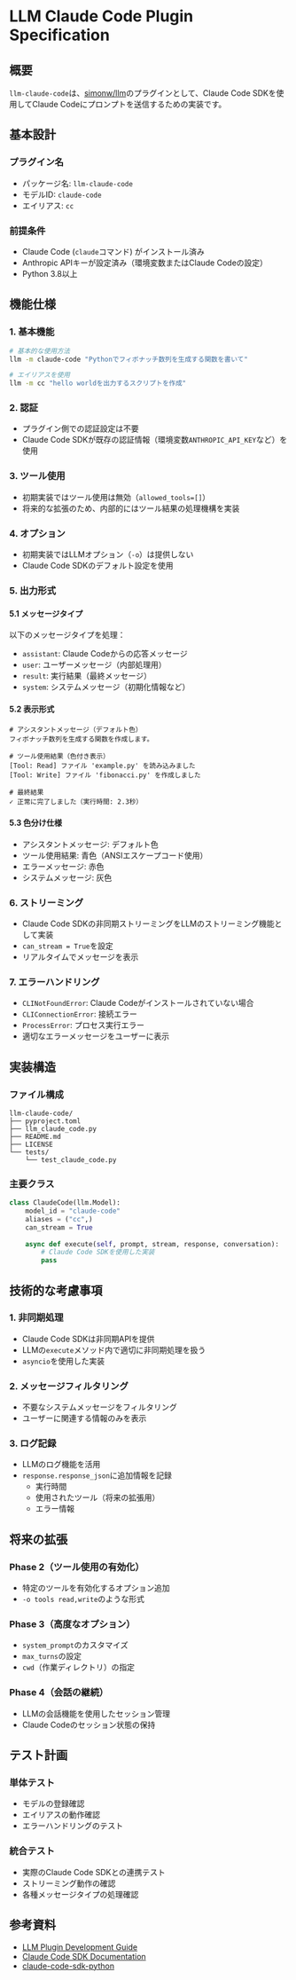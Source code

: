 # LLM Claude Code Plugin Specification

## 概要

`llm-claude-code`は、[simonw/llm](https://github.com/simonw/llm)のプラグインとして、Claude Code SDKを使用してClaude Codeにプロンプトを送信するための実装です。

## 基本設計

### プラグイン名
- パッケージ名: `llm-claude-code`
- モデルID: `claude-code`
- エイリアス: `cc`

### 前提条件
- Claude Code (`claude`コマンド) がインストール済み
- Anthropic APIキーが設定済み（環境変数またはClaude Codeの設定）
- Python 3.8以上

## 機能仕様

### 1. 基本機能
```bash
# 基本的な使用方法
llm -m claude-code "Pythonでフィボナッチ数列を生成する関数を書いて"

# エイリアスを使用
llm -m cc "hello worldを出力するスクリプトを作成"
```

### 2. 認証
- プラグイン側での認証設定は不要
- Claude Code SDKが既存の認証情報（環境変数`ANTHROPIC_API_KEY`など）を使用

### 3. ツール使用
- 初期実装ではツール使用は無効（`allowed_tools=[]`）
- 将来的な拡張のため、内部的にはツール結果の処理機構を実装

### 4. オプション
- 初期実装ではLLMオプション（`-o`）は提供しない
- Claude Code SDKのデフォルト設定を使用

### 5. 出力形式

#### 5.1 メッセージタイプ
以下のメッセージタイプを処理：
- `assistant`: Claude Codeからの応答メッセージ
- `user`: ユーザーメッセージ（内部処理用）
- `result`: 実行結果（最終メッセージ）
- `system`: システムメッセージ（初期化情報など）

#### 5.2 表示形式
```
# アシスタントメッセージ（デフォルト色）
フィボナッチ数列を生成する関数を作成します。

# ツール使用結果（色付き表示）
[Tool: Read] ファイル 'example.py' を読み込みました
[Tool: Write] ファイル 'fibonacci.py' を作成しました

# 最終結果
✓ 正常に完了しました（実行時間: 2.3秒）
```

#### 5.3 色分け仕様
- アシスタントメッセージ: デフォルト色
- ツール使用結果: 青色（ANSIエスケープコード使用）
- エラーメッセージ: 赤色
- システムメッセージ: 灰色

### 6. ストリーミング
- Claude Code SDKの非同期ストリーミングをLLMのストリーミング機能として実装
- `can_stream = True`を設定
- リアルタイムでメッセージを表示

### 7. エラーハンドリング
- `CLINotFoundError`: Claude Codeがインストールされていない場合
- `CLIConnectionError`: 接続エラー
- `ProcessError`: プロセス実行エラー
- 適切なエラーメッセージをユーザーに表示

## 実装構造

### ファイル構成
```
llm-claude-code/
├── pyproject.toml
├── llm_claude_code.py
├── README.md
├── LICENSE
└── tests/
    └── test_claude_code.py
```

### 主要クラス

```python
class ClaudeCode(llm.Model):
    model_id = "claude-code"
    aliases = ("cc",)
    can_stream = True
    
    async def execute(self, prompt, stream, response, conversation):
        # Claude Code SDKを使用した実装
        pass
```

## 技術的な考慮事項

### 1. 非同期処理
- Claude Code SDKは非同期APIを提供
- LLMの`execute`メソッド内で適切に非同期処理を扱う
- `asyncio`を使用した実装

### 2. メッセージフィルタリング
- 不要なシステムメッセージをフィルタリング
- ユーザーに関連する情報のみを表示

### 3. ログ記録
- LLMのログ機能を活用
- `response.response_json`に追加情報を記録
  - 実行時間
  - 使用されたツール（将来の拡張用）
  - エラー情報

## 将来の拡張

### Phase 2（ツール使用の有効化）
- 特定のツールを有効化するオプション追加
- `-o tools read,write`のような形式

### Phase 3（高度なオプション）
- `system_prompt`のカスタマイズ
- `max_turns`の設定
- `cwd`（作業ディレクトリ）の指定

### Phase 4（会話の継続）
- LLMの会話機能を使用したセッション管理
- Claude Codeのセッション状態の保持

## テスト計画

### 単体テスト
- モデルの登録確認
- エイリアスの動作確認
- エラーハンドリングのテスト

### 統合テスト
- 実際のClaude Code SDKとの連携テスト
- ストリーミング動作の確認
- 各種メッセージタイプの処理確認

## 参考資料
- [LLM Plugin Development Guide](https://llm.datasette.io/en/stable/plugins/tutorial-model-plugin.html)
- [Claude Code SDK Documentation](https://docs.anthropic.com/en/docs/claude-code/sdk)
- [claude-code-sdk-python](https://github.com/anthropics/claude-code-sdk-python)